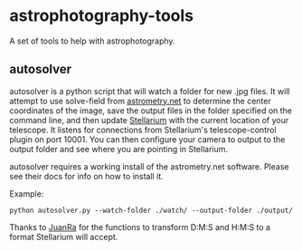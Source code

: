 # astrophotography-tools
A set of tools to help with astrophotography.

## autosolver

autosolver is a python script that will watch a folder for new .jpg files. It
will attempt to use solve-field from [astrometry.net](http://astrometry.net/)
to determine the center coordinates of the image, save the output files in the
folder specified on the command line, and then update
[Stellarium](http://www.stellarium.org/) with the current location of your
telescope. It listens for connections from Stellarium's telescope-control
plugin on port 10001. You can then configure your camera to output to the
output folder and see where you are pointing in Stellarium.

autosolver requires a working install of the astrometry.net software. Please
see their docs for info on how to install it.

Example:

`python autosolver.py --watch-folder ./watch/ --output-folder ./output/`

Thanks to [JuanRa](http://yoestuveaqui.es/blog/communications-between-python-and-stellarium-stellarium-telescope-protocol/)
for the functions to transform D:M:S and H:M:S to a format Stellarium will
accept.
